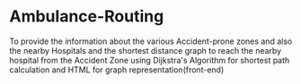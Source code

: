 # Ambulance-Routing
To provide the information about the various Accident-prone zones and also the nearby Hospitals and the shortest distance graph to reach the nearby hospital from the Accident Zone using Dijkstra's Algorithm for shortest path calculation and HTML for graph representation(front-end)
